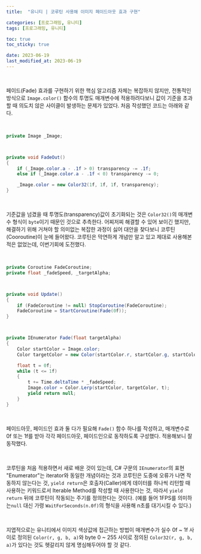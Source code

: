 ```yaml
---
title:  "유니티 | 코루틴 사용해 이미지 페이드아웃 효과 구현"

categories: [프로그래밍, 유니티]
tags: [프로그래밍, 유니티]

toc: true
toc_sticky: true

date: 2023-06-19
last_modified_at: 2023-06-19
---
```


<br>

페이드(Fade) 효과를 구현하기 위한 핵심 알고리즘 자체는 복잡하지 않지만, 전통적인 방식으로 `Image.color()` 함수의 투명도 매개변수에 적용하려다보니 값이 기준을 초과할 때 의도치 않은 사이클이 발생하는 문제가 있었다. 처음 작성했던 코드는 아래와 같다.

<br>

```cs
private Image _Image;



private void FadeOut()
{
    if (_Image.color.a - .1f > 0) transparency -= .1f;
    else if (_Image.color.a - .1f < 0) transparency -= 0;

    _Image.color = new Color32(1f, 1f, 1f, transparency);
}
```

<br>

기준값을 넘겼을 때 투명도(transparency)값이 초기화되는 것은 `Color32()`의 매개변수 형식이 `byte`이기 때문인 것으로 추측한다. 어찌저찌 해결할 수 있어 보이긴 했지만, 해결하기 위해 거쳐야 할 의미없는 복잡한 과정이 싫어 대안을 찾다보니 코루틴(Cooroutine)이 눈에 들어왔다. 코루틴은 막연하게 개념만 알고 있고 제대로 사용해본 적은 없었는데, 이번기회에 도전했다.

<br>

```cs
private Coroutine FadeCoroutine;
private float _fadeSpeed, _targetAlpha;



private void Update()
{
    if (FadeCoroutine != null) StopCoroutine(FadeCoroutine);
    FadeCoroutine = StartCoroutine(Fade(0f));
}



private IEnumerator Fade(float targetAlpha)
{
    Color startColor = Image.color;
    Color targetColor = new Color(startColor.r, startColor.g, startColor.b, targetAlpha);

    float t = 0f;
    while (t <= 1f)
    {
        t += Time.deltaTime * _fadeSpeed;
        Image.color = Color.Lerp(startColor, targetColor, t);
        yield return null;
    }
}
```

<br>

페이드아웃, 페이드인 효과 둘 다가 필요해 `Fade()` 함수 하나를 작성하고, 매개변수로 0f 또는 1f를 받아 각각 페이드아웃, 페이드인으로 동작하도록 구성했다. 적용해보니 잘 동작했다.

<br>

코루틴을 처음 적용하면서 새로 배운 것이 있는데, C# 구문의 `IEnumerator`의 표현 "Enumerator"는 iterator와 동일한 개념이라는 것과 코루틴은 도중에 오류가 나면 작동하지 않는다는 것, `yield return`은 호출자(Caller)에게 데이터를 하나씩 리턴할 때 사용하는 키워드로서 Iterable Method를 작성할 때 사용한다는 것, 따라서 `yield return` 뒤에 코루틴이 작동되는 주기를 정의한다는 것이다. (예를 들어 1FPS를 의미하는`null` 대신 가령 `WaitForSeconds(n.0f)`의 형식을 사용해 n초를 대기시킬 수 있다.)

<br>

지엽적으로는 유니티에서 이미지 색상값에 접근하는 방법이 매개변수가 실수 0f ~ 1f 사이로 정의된 `Color(r, g, b, a)`와 byte 0 ~ 255 사이로 정의된 `Color32(r, g, b, a)`가 있다는 것도 헷갈리지 않게 명심해두어야 할 것 같다.

<br>